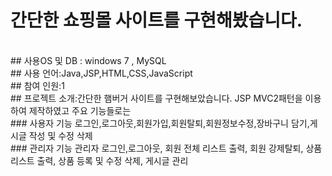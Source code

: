 # 간단한 쇼핑몰 사이트를 구현해봤습니다. 
</br>
## 사용OS 및 DB : windows 7 , MySQL
</br>
## 사용 언어:Java,JSP,HTML,CSS,JavaScript
</br>
## 참여 인원:1
</br>
## 프로젝트 소개:간단한 햄버거 사이트를 구현해보았습니다.
JSP MVC2패턴을 이용하여 제작하였고 주요 기능들로는
</br>
### 사용자 기능
로그인,로그아웃,회원가입,회원탈퇴,회원정보수정,장바구니 담기,게시글 작성 및 수정 삭제
</br>
### 관리자 기능
관리자 로그인,로그아웃, 회원 전체 리스트 출력, 회원 강제탈퇴, 상품 리스트 출력, 상품 등록 및 수정 삭제, 게시글 관리
